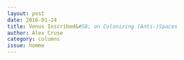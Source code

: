 ```yaml
---
layout: post 
date: 2016-01-24
title: Venus Inscribed&#58; on Colonizing (Anti-)Spaces
author: Alex Cruse
category: columns
issue: homme
---
```

